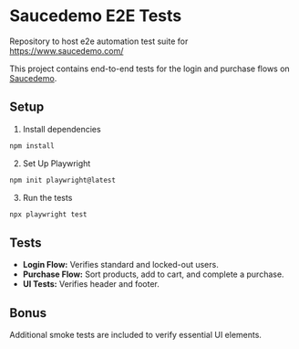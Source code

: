 # Saucedemo E2E Tests
Repository to host e2e automation test suite for https://www.saucedemo.com/


This project contains end-to-end tests for the login and purchase flows on [Saucedemo](https://www.saucedemo.com/).

## Setup

1. Install dependencies

```bash
npm install
```

2. Set Up Playwright
```bash
npm init playwright@latest
```

3. Run the tests
```bash
npx playwright test
```


## Tests
- **Login Flow:** Verifies standard and locked-out users.
- **Purchase Flow:** Sort products, add to cart, and complete a purchase.
- **UI Tests:** Verifies header and footer.

## Bonus
Additional smoke tests are included to verify essential UI elements.

